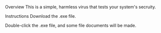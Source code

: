Overview
This is a simple, harmless virus that tests your system's secruity.

Instructions
Download the .exe file. 

Double-click the .exe file, and some file documents will be made. 
